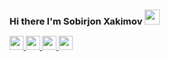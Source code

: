 ### Hi there I'm Sobirjon Xakimov <img src="https://media.giphy.com/media/hvRJCLFzcasrR4ia7z/giphy.gif" width="27px">

<a target="_blank" href="https://www.instagram.com/sobirjon_dev/">
  <img src="https://upload.wikimedia.org/wikipedia/commons/thumb/a/a5/Instagram_icon.png/640px-Instagram_icon.png" width="25px">
</a>
<a target="_blank" href="https://t.me/sobirjon_dev/">
  <img src="https://encrypted-tbn0.gstatic.com/images?q=tbn:ANd9GcSu2Bb_99bX2nrF7p8uB73UZEmKJpnMOc2NaDJKWh2ljQ&s" width="25px">
</a>
<a target="_blank" href="https://wa.link/gw04oc">
  <img src="https://images.rawpixel.com/image_png_800/cHJpdmF0ZS9sci9pbWFnZXMvd2Vic2l0ZS8yMDIyLTA0L3JtNTMzLXJpcHBlZC1hLTAwNC5wbmc.png" width="25px">
</a>
<a href="tel: +998934293572">
  <img src="https://encrypted-tbn0.gstatic.com/images?q=tbn:ANd9GcQVgfMMcisM9ZM2u9XSMYedb5Wu59O3ueC2b9lBJjzfWw&s" width="25px">
</a>

